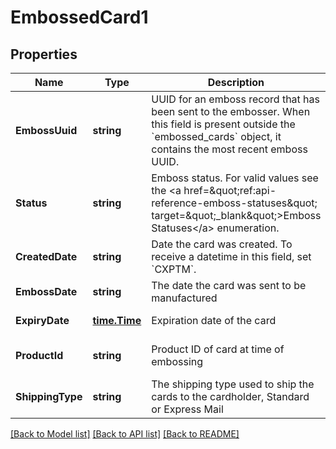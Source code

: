 # EmbossedCard1

## Properties
Name | Type | Description | Notes
------------ | ------------- | ------------- | -------------
**EmbossUuid** | **string** | UUID for an emboss record that has been sent to the embosser. When this field is present outside the &#x60;embossed_cards&#x60; object, it contains the most recent emboss UUID. | [optional] [default to null]
**Status** | **string** | Emboss status. For valid values see the &lt;a href&#x3D;\&quot;ref:api-reference-emboss-statuses\&quot; target&#x3D;\&quot;_blank\&quot;&gt;Emboss Statuses&lt;/a&gt; enumeration. | [default to null]
**CreatedDate** | **string** | Date the card was created. To receive a datetime in this field, set &#x60;CXPTM&#x60;. | [default to null]
**EmbossDate** | **string** | The date the card was sent to be manufactured | [default to null]
**ExpiryDate** | [**time.Time**](time.Time.md) | Expiration date of the card | [default to null]
**ProductId** | **string** | Product ID of card at time of embossing | [optional] [default to null]
**ShippingType** | **string** | The shipping type used to ship the cards to the cardholder, Standard or Express Mail | [optional] [default to null]

[[Back to Model list]](../README.md#documentation-for-models) [[Back to API list]](../README.md#documentation-for-api-endpoints) [[Back to README]](../README.md)

